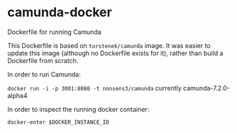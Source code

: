 camunda-docker
==============

Dockerfile for running Camunda

This Dockerfile is based on `torstenek/camunda` image. It was easier to update this image (although no Dockerfile exists for it), rather than build a Dockerfile from scratch.

In order to run Camunda:

`docker run -i -p 3001:8080 -t nonsens3/camunda` currently camunda-7.2.0-alpha4

In order to inspect the running docker container:

`docker-enter $DOCKER_INSTANCE_ID`
